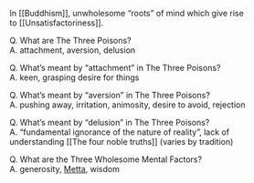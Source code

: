 In [[Buddhism]], unwholesome “roots” of mind which give rise to [[Unsatisfactoriness]].

Q. What are The Three Poisons?  
A. attachment, aversion, delusion

Q. What’s meant by “attachment” in The Three Poisons?  
A. keen, grasping desire for things

Q. What’s meant by “aversion” in The Three Poisons?  
A. pushing away, irritation, animosity, desire to avoid, rejection

Q. What’s meant by “delusion” in The Three Poisons?  
A. “fundamental ignorance of the nature of reality”, lack of understanding [[The four noble truths]] (varies by tradition)

Q. What are the Three Wholesome Mental Factors?  
A. generosity, [Metta](https://notes.andymatuschak.org/Metta), wisdom
